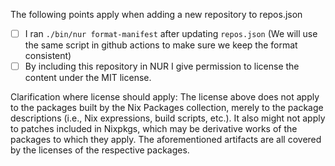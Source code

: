 The following points apply when adding a new repository to repos.json

- [ ] I ran `./bin/nur format-manifest` after updating `repos.json` (We will use the same script in github actions to make sure we keep the format consistent)
- [ ] By including this repository in NUR I give permission to license the
content under the MIT license.

Clarification where license should apply:
The license above does not apply to the packages built by the
Nix Packages collection, merely to the package descriptions (i.e., Nix
expressions, build scripts, etc.).  It also might not apply to patches
included in Nixpkgs, which may be derivative works of the packages to
which they apply. The aforementioned artifacts are all covered by the
licenses of the respective packages.
